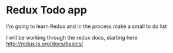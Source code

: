 # Redux Todo app

I'm going to learn Redux and in the process make a small to do list

I will be working through the redux docs, starting here http://redux.js.org/docs/basics/
